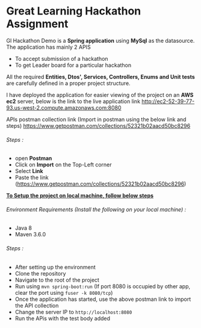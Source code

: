 # Great Learning Hackathon Assignment


Gl Hackathon Demo is a **Spring application** using **MySql** as the datasource. The application has mainly 2 APIS
* To accept submission of a hackathon
* To get Leader board for a particular hackathon

All the required **Entities, Dtos', Services, Controllers, Enums and Unit tests** are carefully defined in a proper project structure.

I have deployed the application for easier viewing of the project on an **AWS ec2** server, below is the link to the live application
link
http://ec2-52-39-77-93.us-west-2.compute.amazonaws.com:8080

APIs postman collection link (Import in postman using the below link and steps)
https://www.getpostman.com/collections/52321b02aacd50bc8296

###### Steps : 
* open **Postman**
* Click on **Import** on the Top-Left corner
* Select **Link**
* Paste the link (https://www.getpostman.com/collections/52321b02aacd50bc8296)





<ins> **To Setup the project on local machine, follow below steps**</ins>

###### Environment Requirements (Install the following on your local machine) :
* Java 8
* Maven 3.6.0

###### Steps :
* After setting up the environment
* Clone the repository
* Navigate to the root of the project
* Run using ```mvn spring-boot:run```  (If port 8080 is occupied by other app, clear the port using ```fuser -k 8080/tcp```)
* Once the application has started, use the above postman link to import the API collection
* Change the server IP to ```http://localhost:8080```
* Run the APis with the test body added

